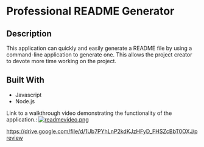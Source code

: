 # Professional README Generator 

## Description 
This application can quickly and easily generate a README file by using a command-line application to generate one. This allows the project creator to devote more time working on the project.

## Built With
* Javascript
* Node.js

Link to a walkthrough video demonstrating the functionality of the application.: [![readmevideo.png](https://i.postimg.cc/Gtmxt3D2/readmevideo.png)](https://drive.google.com/file/d/1Ub7PYhLnP2kdKJzHFyD_FHSZcBbT0OXJ/preview)

https://drive.google.com/file/d/1Ub7PYhLnP2kdKJzHFyD_FHSZcBbT0OXJ/preview

